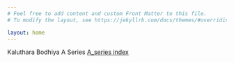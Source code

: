 ```yaml
---
# Feel free to add content and custom Front Matter to this file.
# To modify the layout, see https://jekyllrb.com/docs/themes/#overriding-theme-defaults

layout: home
---
```


 


Kaluthara Bodhiya A Series
  [A_series index](/kb_A_series/kb_A_series.html)



